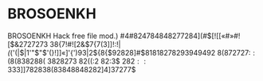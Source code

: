 # BROSOENKH
BROSOENKH
Hack free file mod.)
#4#824784848277284](#$[![[«#»#![$&2727273
38{7!#![2&$7{7(3]]!:!|_(_('(|$|1'"$"$'(}!]]«]'{')93|2${8{$$92828$]#$81818278293949492
$8(8$72727:$:(8(83828$8( 3828273 82((:2 82:3$ 282$::3 33
]]$$782838(83848848282]4]3727$7$
